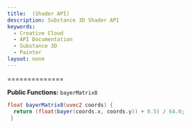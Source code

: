 ```yaml
---
title:  (Shader API)
description: Substance 3D Shader API
keywords:
  - Creative Cloud
  - API Documentation
  - Substance 3D
  - Painter
layout: none
---
```














[ ](#section-0)












[ ](#section-1)


==============


**Public Functions:**
`bayerMatrix8`





```glsl
float bayerMatrix8(uvec2 coords) {
  return (float(bayer(coords.x, coords.y)) + 0.5) / 64.0;
 }
 
 
```






